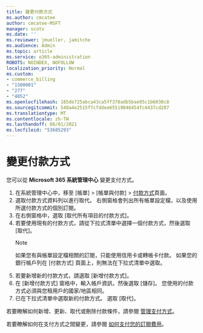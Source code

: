 ```yaml
---
title: 變更付款方式
ms.author: cmcatee
author: cmcatee-MSFT
manager: scotv
ms.date: ''
ms.reviewer: jmueller, jamitche
ms.audience: Admin
ms.topic: article
ms.service: o365-administration
ROBOTS: NOINDEX, NOFOLLOW
localization_priority: Normal
ms.custom:
- commerce_billing
- "1500001"
- "277"
- "4852"
ms.openlocfilehash: 185de725abca43ca5ff378adb5bae95c1b6030c8
ms.sourcegitcommit: 540a4e2515f7cfddee65519046454fc4437cd287
ms.translationtype: MT
ms.contentlocale: zh-TW
ms.lasthandoff: 08/01/2021
ms.locfileid: "53685293"
---
```

# <a name="change-payment-method"></a>變更付款方式

您可以從 **Microsoft 365 系統管理中心** 變更支付方式。
  
1. 在系統管理中心中，移至 [帳單] > [帳單與付款] > [付款方式](https://go.microsoft.com/fwlink/p/?linkid=2018806)頁面。
2. 選取付款方式資料列以進行取代。 右側窗格會列出所有帳單設定檔，以及使用所選付款方式的個別訂閱。
3. 在右側窗格中，選取 [取代所有項目的付款方式]。
4. 若要使用現有的付款方式，請從下拉式清單中選擇一個付款方式，然後選取 [取代]。
    > [!NOTE]
    > 如果您有與帳單設定檔相關的訂閱，只能使用信用卡或轉帳卡付款。 如果您的銀行帳戶列在 [付款方式] 頁面上，則無法在下拉式清單中選取。
5. 若要新增新的付款方式，請選取 [新增付款方式]。
6. 在 [新增付款方式] 窗格中，輸入帳戶資訊，然後選取 [儲存]。 您使用的付款方式必須與您租用戶的國家/地區相同。
7. 已在下拉式清單中選取新的付款方式。 選取 [取代]。

若要瞭解如何新增、更新、取代或刪除付款條件，請參閱 [管理支付方式](/microsoft-365/commerce/billing-and-payments/manage-payment-methods)。

若要瞭解如何在支付方式之間變更，請參閱 [如何支付您的訂閱費用](/microsoft-365/commerce/billing-and-payments/pay-for-your-subscription)。